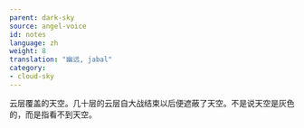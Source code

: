 ```yaml
---
parent: dark-sky
source: angel-voice
id: notes
language: zh
weight: 8
translation: "幽远, jabal"
category:
- cloud-sky
---
```


云层覆盖的天空。几十层的云层自大战结束以后便遮蔽了天空。不是说天空是灰色的，而是指看不到天空。
